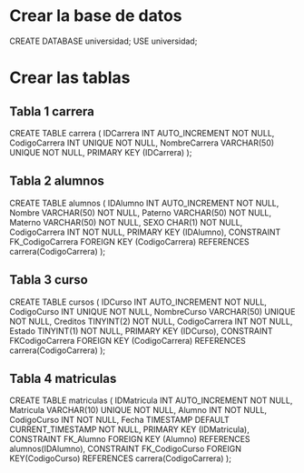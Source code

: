 # Crear la base de datos
CREATE DATABASE universidad; 
USE universidad; 

# Crear las tablas
## Tabla 1 carrera
CREATE TABLE carrera (
IDCarrera INT AUTO_INCREMENT NOT NULL,
CodigoCarrera INT UNIQUE NOT NULL, 
NombreCarrera VARCHAR(50) UNIQUE NOT NULL, 
PRIMARY KEY (IDCarrera)
);

## Tabla 2 alumnos
CREATE TABLE alumnos (
IDAlumno INT AUTO_INCREMENT NOT NULL, 
Nombre VARCHAR(50) NOT NULL, 
Paterno VARCHAR(50) NOT NULL, 
Materno VARCHAR(50) NOT NULL, 
SEXO CHAR(1) NOT NULL, 
CodigoCarrera INT NOT NULL, 
PRIMARY KEY (IDAlumno), 
CONSTRAINT FK_CodigoCarrera FOREIGN KEY (CodigoCarrera) REFERENCES carrera(CodigoCarrera)
);

## Tabla 3 curso
CREATE TABLE cursos (
IDCurso INT AUTO_INCREMENT NOT NULL, 
CodigoCurso INT UNIQUE NOT NULL, 
NombreCurso VARCHAR(50) UNIQUE NOT NULL, 
Creditos TINYINT(2) NOT NULL, 
CodigoCarrera INT NOT NULL, 
Estado TINYINT(1) NOT NULL, 
PRIMARY KEY (IDCurso),
CONSTRAINT FKCodigoCarrera FOREIGN KEY (CodigoCarrera) REFERENCES carrera(CodigoCarrera)
);

## Tabla 4 matriculas
CREATE TABLE matriculas (
IDMatricula INT AUTO_INCREMENT NOT NULL, 
Matricula VARCHAR(10) UNIQUE NOT NULL, 
Alumno INT NOT NULL, 
CodigoCurso INT NOT NULL, 
Fecha TIMESTAMP DEFAULT CURRENT_TIMESTAMP NOT NULL,
PRIMARY KEY (IDMatricula), 
CONSTRAINT FK_Alumno FOREIGN KEY (Alumno) REFERENCES alumnos(IDAlumno),
CONSTRAINT FK_CodigoCurso FOREIGN KEY(CodigoCurso) REFERENCES carrera(CodigoCarrera)
);